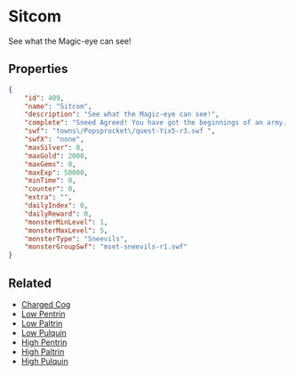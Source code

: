 # Sitcom

See what the Magic-eye can see!

## Properties

```json
{
    "id": 409,
    "name": "Sitcom",
    "description": "See what the Magic-eye can see!",
    "complete": "Sneed Agreed! You have got the beginnings of an army... sort of. But that will not be enough. Maybe some of the Pactogonal Knights can help you.",
    "swf": "towns\/Popsprocket\/quest-Yix5-r3.swf ",
    "swfX": "none",
    "maxSilver": 0,
    "maxGold": 2000,
    "maxGems": 0,
    "maxExp": 50000,
    "minTime": 0,
    "counter": 0,
    "extra": "",
    "dailyIndex": 0,
    "dailyReward": 0,
    "monsterMinLevel": 1,
    "monsterMaxLevel": 5,
    "monsterType": "Sneevils",
    "monsterGroupSwf": "mset-sneevils-r1.swf"
}
```

## Related

- [Charged Cog](../items/2279-charged-cog.md)
- [Low Pentrin](../items/2431-low-pentrin.md)
- [Low Paltrin](../items/2432-low-paltrin.md)
- [Low Pulquin](../items/2433-low-pulquin.md)
- [High Pentrin](../items/2434-high-pentrin.md)
- [High Paltrin](../items/2435-high-paltrin.md)
- [High Pulquin](../items/2436-high-pulquin.md)

